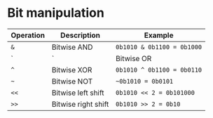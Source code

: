 # Bit manipulation

| Operation | Description | Example |
| --------- | ----------- | ------- |
| `&` | Bitwise AND | `0b1010 & 0b1100 = 0b1000` |
| `|` | Bitwise OR | `0b1010 | 0b1100 = 0b1110` |
| `^` | Bitwise XOR | `0b1010 ^ 0b1100 = 0b0110` |
| `~` | Bitwise NOT | `~0b1010 = 0b0101` |
| `<<` | Bitwise left shift | `0b1010 << 2 = 0b101000` |
| `>>` | Bitwise right shift | `0b1010 >> 2 = 0b10` |
